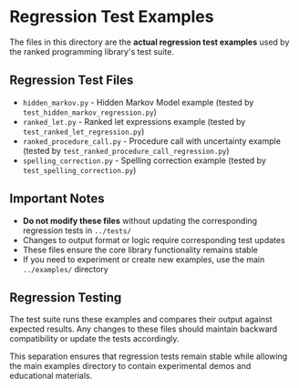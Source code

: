 # Regression Test Examples

The files in this directory are the **actual regression test examples** used by the ranked programming library's test suite.

## Regression Test Files

- `hidden_markov.py` - Hidden Markov Model example (tested by `test_hidden_markov_regression.py`)
- `ranked_let.py` - Ranked let expressions example (tested by `test_ranked_let_regression.py`)
- `ranked_procedure_call.py` - Procedure call with uncertainty example (tested by `test_ranked_procedure_call_regression.py`)
- `spelling_correction.py` - Spelling correction example (tested by `test_spelling_correction.py`)

## Important Notes

- **Do not modify these files** without updating the corresponding regression tests in `../tests/`
- Changes to output format or logic require corresponding test updates
- These files ensure the core library functionality remains stable
- If you need to experiment or create new examples, use the main `../examples/` directory

## Regression Testing

The test suite runs these examples and compares their output against expected results. Any changes to these files should maintain backward compatibility or update the tests accordingly.

This separation ensures that regression tests remain stable while allowing the main examples directory to contain experimental demos and educational materials.
